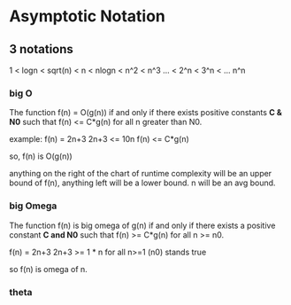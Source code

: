 # Asymptotic Notation

## 3 notations

1 < logn < sqrt(n) < n < nlogn < n^2 < n^3 ... < 2^n < 3^n < ... n^n 
### big O
The function f(n) = O(g(n)) if and only if there exists positive constants **C & N0** such that f(n) <= C*g(n) for all n greater than N0.

example:
f(n) = 2n+3
2n+3 <= 10n
f(n) <= C*g(n)

so, f(n) is O(g(n))

anything on the right of the chart of runtime complexity will be an upper bound of f(n), anything left will be a lower bound. n will be an avg bound.

### big Omega
The function f(n) is big omega of g(n) if and only if there exists a positive constant **C and N0** such that f(n) >= C*g(n) for all n >= n0.

f(n) = 2n+3
2n+3 >= 1 * n
for all n>=1 (n0)
stands true

so f(n) is omega of n.
### theta


